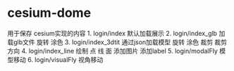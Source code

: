 # cesium-dome
用于保存 cesium实现的内容
1.
login/index    默认加载展示
2.
login/index_glb    加载glb文件 旋转 涂色
3.
login/index_3dtit 通过json加载模型 旋转 涂色  裁剪 裁剪方向
4.
login/index_line 绘制 点 线 面 添加图片 添加label
5.
login/modalFly  模型移动
6.
login/visualFly 视角移动